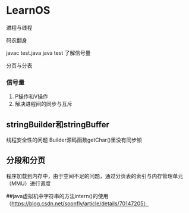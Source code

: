 # LearnOS
进程与线程  

码农翻身  

javac test.java  java test
了解信号量  

分页与分表  

### 信号量
 1. P操作和V操作
 2. 解决进程间的同步与互斥
 
 
 ## stringBuilder和stringBuffer  
   线程安全性的问题 Builder源码函数getChar()里没有同步锁

## 分段和分页
 程序加载到内存中，由于空间不足的问题，通过分页表的索引与内存管理单元（MMU）进行调度
 
 ##java虚拟机中字符串的方法intern()的使用
  （https://blog.csdn.net/soonfly/article/details/70147205）
 

